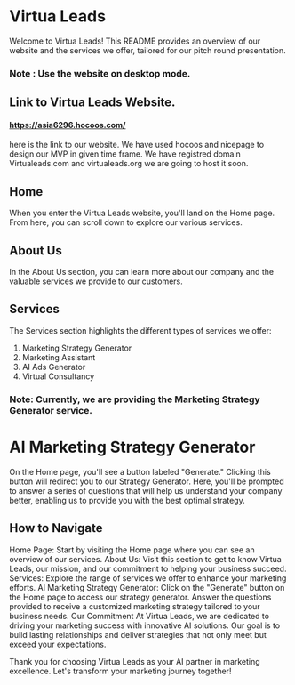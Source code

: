 # Virtua Leads
Welcome to Virtua Leads! This README provides an overview of our website and the services we offer, tailored for our pitch round presentation. 
### Note : Use the website on desktop mode.

## Link to Virtua Leads Website.
#### https://asia6296.hocoos.com/
here is the link to our website. We have used hocoos and nicepage to design our MVP in given time frame. We have registred domain Virtualeads.com and virtualeads.org we are going to host it soon.

## Home
When you enter the Virtua Leads website, you'll land on the Home page. From here, you can scroll down to explore our various services.

## About Us
In the About Us section, you can learn more about our company and the valuable services we provide to our customers.

## Services
The Services section highlights the different types of services we offer:

1. Marketing Strategy Generator
2. Marketing Assistant
3. AI Ads Generator
4. Virtual Consultancy
### Note: Currently, we are providing the Marketing Strategy Generator service.

# AI Marketing Strategy Generator
On the Home page, you'll see a button labeled "Generate." Clicking this button will redirect you to our Strategy Generator. Here, you'll be prompted to answer a series of questions that will help us understand your company better, enabling us to provide you with the best optimal strategy.

## How to Navigate
Home Page: Start by visiting the Home page where you can see an overview of our services.
About Us: Visit this section to get to know Virtua Leads, our mission, and our commitment to helping your business succeed.
Services: Explore the range of services we offer to enhance your marketing efforts.
AI Marketing Strategy Generator: Click on the "Generate" button on the Home page to access our strategy generator. Answer the questions provided to receive a customized marketing strategy tailored to your business needs.
Our Commitment
At Virtua Leads, we are dedicated to driving your marketing success with innovative AI solutions. Our goal is to build lasting relationships and deliver strategies that not only meet but exceed your expectations.

Thank you for choosing Virtua Leads as your AI partner in marketing excellence. Let's transform your marketing journey together!

